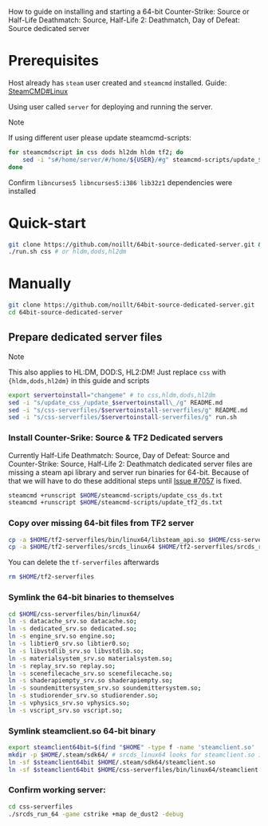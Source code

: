 How to guide on installing and starting a 64-bit Counter-Strike: Source or Half-Life Deathmatch: Source, Half-Life 2: Deathmatch, Day of Defeat: Source dedicated server

# Prerequisites

Host already has `steam` user created and `steamcmd` installed. Guide: [SteamCMD#Linux](https://developer.valvesoftware.com/wiki/SteamCMD#Linux)

Using user called `server` for deploying and running the server.

> [!NOTE]
> If using different user please update steamcmd-scripts: 
```sh
for steamcmdscript in css dods hl2dm hldm tf2; do
    sed -i "s#/home/server/#/home/${USER}/#g" steamcmd-scripts/update_$steamcmdscript\_ds.txt
done
```

Confirm `libncurses5 libncurses5:i386 lib32z1` dependencies were installed

# Quick-start

```sh
git clone https://github.com/noillt/64bit-source-dedicated-server.git && cd 64bit-source-dedicated-server
./run.sh css # or hldm,dods,hl2dm
```

# Manually

```sh
git clone https://github.com/noillt/64bit-source-dedicated-server.git
cd 64bit-source-dedicated-server
```

## Prepare dedicated server files

> [!NOTE]
> This also applies to HL:DM, DOD:S, HL2:DM! Just replace `css` with `{hldm,dods,hl2dm}` in this guide and scripts
```sh
export servertoinstall="changeme" # to css,hldm,dods,hl2dm
sed -i "s/update_css_/update_$servertoinstall\_/g" README.md
sed -i "s/css-serverfiles/$servertoinstall-serverfiles/g" README.md
sed -i "s/css-serverfiles/$servertoinstall-serverfiles/g" run.sh
```

### Install Counter-Srike: Source & TF2 Dedicated servers

Currently Half-Life Deathmatch: Source, Day of Defeat: Source and Counter-Strike: Source, Half-Life 2: Deathmatch dedicated server files are missing a steam api library and server run binaries for 64-bit. Because of that we will have to do these additional steps until [Issue #7057](https://github.com/ValveSoftware/Source-1-Games/issues/7057) is fixed.

```sh
steamcmd +runscript $HOME/steamcmd-scripts/update_css_ds.txt
steamcmd +runscript $HOME/steamcmd-scripts/update_tf2_ds.txt
```

### Copy over missing 64-bit files from TF2 server

```sh
cp -a $HOME/tf2-serverfiles/bin/linux64/libsteam_api.so $HOME/css-serverfiles/bin/linux64/.
cp -a $HOME/tf2-serverfiles/srcds_linux64 $HOME/tf2-serverfiles/srcds_run_64 $HOME/css-serverfiles/.
```

You can delete the `tf-serverfiles` afterwards

```sh
rm $HOME/tf2-serverfiles
```

### Symlink the 64-bit binaries to themselves

```sh
cd $HOME/css-serverfiles/bin/linux64/
ln -s datacache_srv.so datacache.so;
ln -s dedicated_srv.so dedicated.so;
ln -s engine_srv.so engine.so;
ln -s libtier0_srv.so libtier0.so;
ln -s libvstdlib_srv.so libvstdlib.so;
ln -s materialsystem_srv.so materialsystem.so;
ln -s replay_srv.so replay.so;
ln -s scenefilecache_srv.so scenefilecache.so;
ln -s shaderapiempty_srv.so shaderapiempty.so;
ln -s soundemittersystem_srv.so soundemittersystem.so;
ln -s studiorender_srv.so studiorender.so;
ln -s vphysics_srv.so vphysics.so;
ln -s vscript_srv.so vscript.so;
```

### Symlink steamclient.so 64-bit binary

```sh
export steamclient64bit=$(find "$HOME" -type f -name 'steamclient.so' | grep "linux64")
mkdir -p $HOME/.steam/sdk64/ # srcds_linux64 looks for steamclient.so in this directory
ln -sf $steamclient64bit $HOME/.steam/sdk64/steamclient.so
ln -sf $steamclient64bit $HOME/css-serverfiles/bin/linux64/steamclient.so
```

### Confirm working server:

```sh
cd css-serverfiles
./srcds_run_64 -game cstrike +map de_dust2 -debug
```
